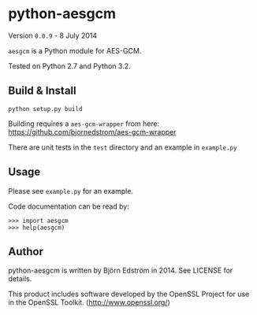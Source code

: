 # python-aesgcm
Version `0.0.9` - 8 July 2014

`aesgcm` is a Python module for AES-GCM.

Tested on Python 2.7 and Python 3.2.

## Build & Install

    python setup.py build

Building requires a `aes-gcm-wrapper` from here: https://github.com/bjornedstrom/aes-gcm-wrapper

There are unit tests in the `test` directory and an example in `example.py`

## Usage

Please see `example.py` for an example.

Code documentation can be read by:

    >>> import aesgcm
    >>> help(aesgcm)

## Author

python-aesgcm is written by Björn Edström in 2014. See LICENSE for details.

This product includes software developed by the OpenSSL Project for use in the OpenSSL Toolkit. (http://www.openssl.org/)

